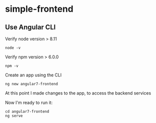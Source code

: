 # simple-frontend

## Use Angular CLI

Verify node version > 8.11

```
node -v
```

Verify npm version > 6.0.0

```
npm -v
```
Create an app using the CLI

```
ng new angular7-frontend
```

At this point I made changes to the app, to access the backend services

Now I'm ready to run it:

```
cd angular7-frontend
ng serve
```
